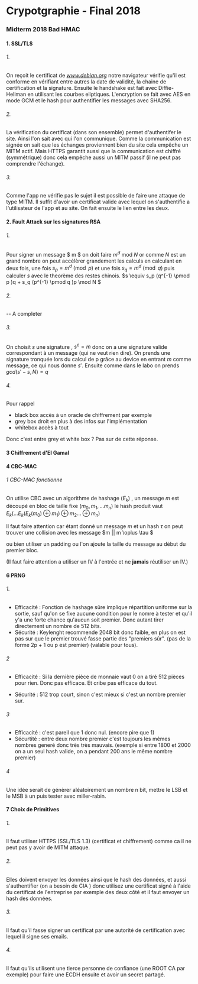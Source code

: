 # Crypotgraphie - Final 2018 

### Midterm 2018 Bad HMAC

#### 1. SSL/TLS 

###### 1.

On reçoit le certificat de _www.debian.org_ notre navigateur vérifie qu'il est conforme en vérifiant entre autres la date de validité, la chaine de certification et la signature. Ensuite le handshake est fait avec Diffie-Hellman en utilisant les courbes eliptiques. L'encryption se fait avec AES en mode GCM et le hash pour authentifier les messages avec SHA256.

###### 2.

La vérification du certificat (dans son ensemble) permet d'authentifer le site. Ainsi l'on sait avec qui l'on communique. Comme la communication est signée on sait que les échanges proviennent bien du site cela empêche un MITM actif. Mais HTTPS garantit aussi que la communication est chiffré (symmétrique) donc cela empêche aussi un MITM passif (il ne peut pas comprendre l'échange).

###### 3. 

Comme l'app ne vérifie pas le sujet il est possible de faire une attaque de type MITM. Il suffit d'avoir un certificat valide avec lequel on s'authentifie a l'utilisateur de l'app et au site. On fait ensuite le lien entre les deux. 

#### 2. Fault Attack sur les signatures RSA

###### 1. 

Pour signer un message $ m $ on doit faire $m^d$ mod $N$ or comme $N$ est un grand nombre on peut accélèrer grandement les calculs en calculant en deux fois, une fois $s_p = m^d \pmod p$ et une fois $s_q = m^d \pmod q$ puis calculer $s$ avec le theorème des restes chinois. $s \equiv s_p (q^{-1} \pmod p )q + s_q (p^{-1} \pmod q )p \mod N $

###### 2. 

-- A completer

###### 3. 

On choisit $s$ une signature , $s^e = m$ donc on a une signature valide correspondant à un message (qui ne veut rien dire). On prends une signature tronquée lors du calcul de p grâce au device en entrant $m$ comme message, ce qui nous donne $s'$. Ensuite comme dans le labo on prends $gcd(s'-s,N) = q$

###### 4.

Pour rappel 

* black box accès à un oracle de chiffrement par exemple
* grey box droit en plus à des infos sur l'implémentation
* whitebox accès à tout 

Donc c'est entre grey et white box ? Pas sur de cette réponse. 



#### 3 Chiffrement d'El Gamal

####  4 CBC-MAC

###### 1 CBC-MAC fonctionne 

On utilise CBC avec un algorithme de hashage ($E_k$) , un message $m$ est découpé en bloc de taille fixe ($m_0,m_1,...m_n$) le hash produit vaut $E_k(...E_k(E_k(m_0) \oplus  m_1) \oplus m_2...\oplus m_n)$ 

Il faut faire attention car étant donné un message $m$ et un hash $\tau$ on peut trouver une collision avec les message $m || m \oplus \tau $ 

ou bien utiliser un padding ou l'on ajoute la taille du message au début du premier bloc. 

(Il faut faire attention a utiliser un IV à l'entrée et ne **jamais** réutiliser un IV.)

#### 6 PRNG

###### 1.  

* Efficacité : Fonction de hashage sûre implique répartition uniforme sur la sortie, sauf qu'on se fixe aucune condition pour le nomre à tester et qu'il y'a une forte chance qu'aucun soit premier. Donc autant tirer directement un nombre de 512 bits.
* Sécurité : Keylenght recommende 2048 bit donc faible, en plus on est pas sur que le premier trouvé fasse partie des "premiers sûr". (pas de la forme 2p + 1 ou p est premier) (valable pour tous).

###### 2

* Efficacité : Si la dernière pièce de monnaie vaut 0 on a tiré 512 pièces pour rien. Donc pas efficace. Et cribe pas efficace du tout. 

* Sécurité : 512 trop court, sinon c'est mieux si c'est un nombre premier sur. 

###### 3 

* Efficacité : c'est pareil que 1 donc nul. (encore pire que 1)
* Sécurtité : entre deux nombre premier c'est toujours les mêmes nombres generé donc très très mauvais. (exemple si entre 1800 et 2000 on a un seul hash valide, on a pendant 200 ans le même nombre premier)

###### 4 

Une idée serait de génèrer aléatoirement un nombre n bit, mettre le LSB et le MSB à un puis tester avec miller-rabin. 

#### 7 Choix de Primitives

###### 1. 

Il faut utiliser HTTPS (SSL/TLS 1.3) (certificat et chiffrement) comme ca il ne peut pas y avoir de MITM attaque.

###### 2. 

Elles doivent envoyer les données ainsi que le hash des données, et aussi s'authentifier (on a besoin de CIA ) donc utilisez une certificat signé à l'aide du certificat de l'entreprise par exemple des deux côté et il faut envoyer un hash des données. 

###### 3. 

Il faut qu'il fasse signer un certificat par une autorité de certification avec lequel il signe ses emails. 

###### 4. 

Il faut qu'ils utilisent une tierce personne de confiance (une ROOT CA par exemple) pour faire une ECDH ensuite et avoir un secret partagé.
